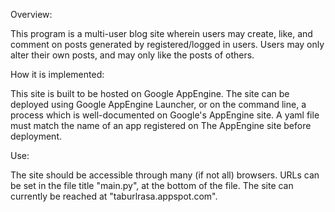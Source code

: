 Overview:

This program is a multi-user blog site wherein users may create, like, and
comment on posts generated by registered/logged in users. Users may only alter
their own posts, and may only like the posts of others.

How it is implemented:

This site is built to be hosted on Google AppEngine. The site can be deployed
using Google AppEngine Launcher, or on the command line, a process which is
well-documented on Google's AppEngine site. A yaml file must match the name of
an app registered on The AppEngine site before deployment.

Use:

The site should be accessible through many (if not all) browsers. URLs can be
set in the file title "main.py", at the bottom of the file.
The site can currently be reached at "taburlrasa.appspot.com".
